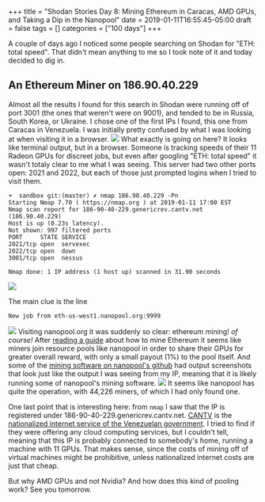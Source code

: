 +++
title = "Shodan Stories Day 8: Mining Ethereum in Caracas, AMD GPUs, and Taking a Dip in the Nanopool"
date = 2019-01-11T16:55:45-05:00
draft = false
tags = []
categories = ["100 days"]
+++

A couple of days ago I noticed some people searching on Shodan for "ETH: total speed". That didn't mean anything to me so I took note of it and today decided to dig in.


## An Ethereum Miner on 186.90.40.229
Almost all the results I found for this search in Shodan were running off of port 3001 (the ones that weren't were on 9001), and tended to be in Russia, South Korea, or Ukraine. I chose one of the first IPs I found, this one from Caracas in Venezuela. I was initially pretty confused by what I was looking at when visiting it in a browser.
![](/images/100Days/Day8/ETH1.png)
What exactly is going on here? It looks like terminal output, but in a browser. Someone is tracking speeds of their 11 Radeon GPUs for discreet jobs, but even after googling "ETH: total speed" it wasn't totaly clear to me what I was seeing. This server had two other ports open: 2021 and 2022, but each of those just prompted logins when I tried to visit them.
```
➜  sandbox git:(master) ✗ nmap 186.90.40.229 -Pn
Starting Nmap 7.70 ( https://nmap.org ) at 2019-01-11 17:00 EST
Nmap scan report for 186-90-40-229.genericrev.cantv.net (186.90.40.229)
Host is up (0.23s latency).
Not shown: 997 filtered ports
PORT     STATE SERVICE
2021/tcp open  servexec
2022/tcp open  down
3001/tcp open  nessus

Nmap done: 1 IP address (1 host up) scanned in 31.90 seconds
```
![](/images/100Days/Day8/login.png)

The main clue is the line
```
New job from eth-us-west1.nanopool.org:9999
```
![](/images/100Days/Day8/nanopool.png)
Visiting nanopool.org it was suddenly so clear: ethereum mining! _of course!_ After [reading a guide](https://blockonomi.com/how-to-dual-mine-ethereum-and-sia/) about how to mine Ethereum it seems like miners join resource pools like nanopool in order to share their GPUs for greater overall reward, with only a small payout (1%) to the pool itself. And some of the [mining software on nanopool's github](https://github.com/nanopool) had output screenshots that look just like the output I was seeing from my IP, meaning that it is likely running some of nanopool's mining software.
![](/images/100Days/Day8/nanopool2.png)
It seems like nanopool has quite the operation, with 44,226 miners, of which I had only found one.

One last point that is interesting here: from `nmap` I saw that the IP is registered under 186-90-40-229.genericrev.cantv.net. [CANTV](http://cantv.net/) is the [nationalized internet service of the Venezuelan government](https://en.wikipedia.org/wiki/CANTV). I tried to find if they were offering any cloud computing services, but I couldn't tell, meaning that this IP is probably connected to somebody's home, running a machine with 11 GPUs. That makes sense, since the costs of mining off of virtual machines might be prohibitive, unless nationalized internet costs are just that cheap.

But why AMD GPUs and not Nvidia? And how does this kind of pooling work? See you tomorrow.
